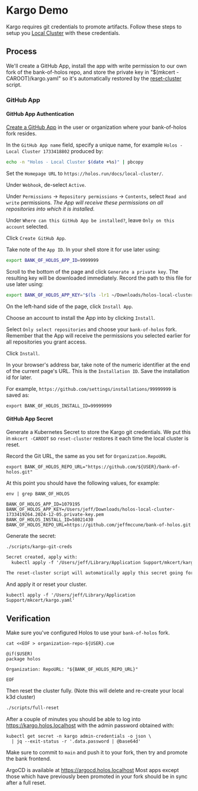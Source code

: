 # Kargo Demo

Kargo requires git credentials to promote artifacts.  Follow these steps to
setup you [Local Cluster] with these credentials.

## Process

We'll create a GitHub App, install the app with write permission to our own fork
of the bank-of-holos repo, and store the private key in "$(mkcert
-CAROOT)/kargo.yaml" so it's automatically restored by the [reset-cluster]
script.

### GitHub App

#### GitHub App Authentication

[Create a GitHub App](https://github.com/settings/apps/new) in the user or
organization where your bank-of-holos fork resides.

In the `GitHub App name` field, specify a unique name, for example `Holos - Local Cluster 1733418802` produced by:

```bash
echo -n "Holos - Local Cluster $(date +%s)" | pbcopy
```

Set the `Homepage URL` to `https://holos.run/docs/local-cluster/`.

Under `Webhook`, de-select `Active`.

Under `Permissions` → `Repository permissions` → `Contents`, select `Read and
write` permissions.  _The App will receive these permissions on all repositories
into which it is installed._

Under `Where can this GitHub App be installed?`, leave `Only on this account`
selected.

Click `Create GitHub App`.

Take note of the `App ID`. In your shell store it for use later using:

```bash
export BANK_OF_HOLOS_APP_ID=9999999
```

Scroll to the bottom of the page and click `Generate a private key`. The
resulting key will be downloaded immediately.  Record the path to this file for
use later using:

```bash
export BANK_OF_HOLOS_APP_KEY="$(ls -lr1 ~/Downloads/holos-local-cluster*.private-key.pem | tail -1)"
```

On the left-hand side of the page, click `Install App`.

Choose an account to install the App into by clicking `Install`.

Select `Only select repositories` and choose your `bank-of-holos` fork.
Remember that the App will receive the permissions you selected earlier for all
repositories you grant access.

Click `Install`.

In your browser's address bar, take note of the numeric identifier at the end of
the current page's URL. This is the `Installation ID`.  Save the installation id
for later.

For example, `https://github.com/settings/installations/99999999` is saved as:

```shell
export BANK_OF_HOLOS_INSTALL_ID=99999999
```

#### GitHub App Secret

Generate a Kubernetes Secret to store the Kargo git credentials.  We put this in
`mkcert -CAROOT` so `reset-cluster` restores it each time the local cluster is
reset.

Record the Git URL, the same as you set for `Organization.RepoURL`

```shell
export BANK_OF_HOLOS_REPO_URL="https://github.com/${USER}/bank-of-holos.git"
```

At this point you should have the following values, for example:

```shell
env | grep BANK_OF_HOLOS
```

```shell
BANK_OF_HOLOS_APP_ID=1079195
BANK_OF_HOLOS_APP_KEY=/Users/jeff/Downloads/holos-local-cluster-1733419264.2024-12-05.private-key.pem
BANK_OF_HOLOS_INSTALL_ID=58021430
BANK_OF_HOLOS_REPO_URL=https://github.com/jeffmccune/bank-of-holos.git
```

Generate the secret:

```shell
./scripts/kargo-git-creds
```

```txt
Secret created, apply with:
  kubectl apply -f '/Users/jeff/Library/Application Support/mkcert/kargo.yaml'

The reset-cluster script will automatically apply this secret going forward.
```

And apply it or reset your cluster.

```shell
kubectl apply -f '/Users/jeff/Library/Application Support/mkcert/kargo.yaml'
```

## Verification

Make sure you've configured Holos to use your `bank-of-holos` fork.

```shell
cat <<EOF > organization-repo-${USER}.cue
```
```cue showLineNumbers
@if($USER)
package holos

Organization: RepoURL: "${BANK_OF_HOLOS_REPO_URL}"
```
```shell
EOF
```

Then reset the cluster fully.  (Note this will delete and re-create your local
k3d cluster)

```bash
./scripts/full-reset
```

After a couple of minutes you should be able to log into https://kargo.holos.localhost with the admin password obtained with:

```shell
kubectl get secret -n kargo admin-credentials -o json \
  | jq --exit-status -r '.data.password | @base64d'
```

Make sure to commit to `main` and push it to your fork, then try and promote the
bank frontend.

ArgoCD is available at https://argocd.holos.localhost Most apps except those
which have previously been promoted in your fork should be in sync after a full
reset.

[Local Cluster]: https://holos.run/docs/local-cluster/
[reset-cluster]: ../scripts/reset-cluster
